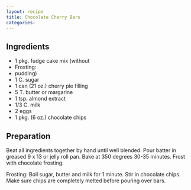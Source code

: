 ```yaml
---
layout: recipe
title: Chocolate Cherry Bars
categories:
---
```


## Ingredients

- 1 pkg. fudge cake mix (without
- Frosting:
- pudding)
- 1 C.  sugar
- 1 can (21 oz.) cherry pie filling
- 5 T. butter or margarine
- 1 tsp. almond extract
- 1/3 C.  milk
- 2 eggs
- 1 pkg. (6 oz.) chocolate chips

## Preparation

Beat all ingredients together by hand until well blended.  Pour batter in greased 9 x 13 or jelly roll pan.  Bake at 350 degrees 30-35 minutes. Frost with chocolate frosting.Frosting:  Boil sugar, butter and milk for 1 minute.  Stir in chocolate chips. Make sure chips are completely melted before pouring over bars.